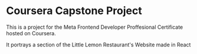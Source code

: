 # Coursera Capstone Project

This is a project for the Meta Frontend Developer Proffesional Certificate hosted on Coursera.

It portrays a section of the Little Lemon Restaurant's Website made in React
